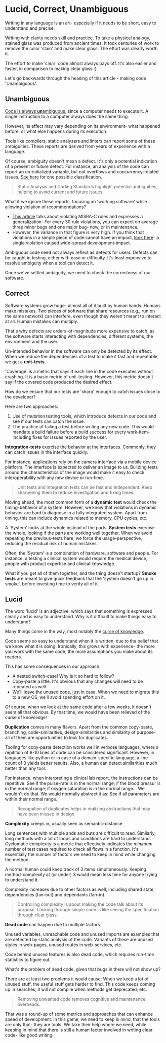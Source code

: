# Lucid, Correct, Unambiguous

Writing in any language is an art-
especially if it needs to be short, easy to understand and precise.

Writing with clarity needs skill and practice. To take a physical analogy,
stained glass was produced from ancient times.
It took centuries of work to remove the color 'stain' and make clear glass.
The effort was clearly worth it.

The effort to make 'clear' code almost always pays off.
It's also easier and faster, in comparison to making clear glass :)

Let's go backwards through the
heading of this article - making code 'Unambiguous'.

## Unambiguous

[Code is always **un**ambiguous](README.md),
since a computer needs to execute it.
A single instruction to a computer always does the same thing.

However, its effect may vary depending on its environment-
what happened before, or what else happens during its execution.

Tools like compilers, static analyzers and linters
can report some of these ambiguities.
These reports are derived from years of experience with a language.

Of course, ambiguity doesn't mean a defect. It's only a potential
indication of a present or future defect. For instance, an analysis
of the code can report an un-initialized variable,
but not overflows and concurrency-related issues.
[See here](https://docs.sonarqube.org/latest/user-guide/issues/)
for one possible classification.

> Static Analysis and Coding Standards highlight potential ambiguities,
helping to avoid current and future issues.

What if we ignore these reports, focusing on
'working software' while allowing violation of recommendations?

- [This article](https://www.safetyresearch.net/blog/articles/toyota-unintended-acceleration-and-big-bowl-%e2%80%9cspaghetti%e2%80%9d-code)
talks about violating MISRA-C rules and expresses a generalization-
For every 30 rule violations, you can expect on average
three minor bugs and one major bug- now, or in maintenance.
- However, the variance in that figure is very high. If you think that
violations in a simple piece of code cannot have an impact,
[look here](https://www.zdnet.com/article/another-one-line-npm-package-breaks-the-javascript-ecosystem/)-
a single violation caused wide-spread development-impact.

Ambiguous code need not always reflect as defects for users.
Defects can be caught in testing, either with ease or difficulty.
It's least expensive to resolve ambiguity when a tool can detect it.

Once we've settled ambiguity, we need to check the correctness of our software.

## Correct

Software systems grow huge- almost all of it built by human hands.
Humans make mistakes. Two pieces of software that share resources
(e.g., run on the same network) can interfere, even though
they weren't meant to interact at all. Human mistakes can multiply.

That's why defects are orders-of-magnitude more expensive to catch,
as the software starts interacting with
dependencies, different systems, the environment and the user.

Un-intended behavior in the software can only be detected by its effect.
When we reduce the dependencies of a test to make it fast and repeatable,
we get a **unit-tests**.

'Coverage' is a metric that says if each line in the code
executes without crashing. It is a basic metric of unit-testing.
However, this metric doesn't say if the covered code
produced the desired effect.

How do we ensure that our tests are 'sharp' enough
to catch issues close to the developer?

Here are two approaches:

1. Use of mutation testing tools, which introduce defects in our code
and see if our tests can catch the issue.
2. The practice of failing a test before writing any new code.
This would mandate a build failure before a build success for every work-item-
Including fixes for issues reported by the user.

**Integration-tests** exercise the behavior at the interfaces. Commonly,
they can catch issues in the interface quickly.

For instance, applications
rely on the camera interface via a mobile device platform. The interface
is expected to deliver an image to us.
Building tests around the characteristics of the image would make it
easy to check interoperability with any new device or run-time.

>Unit tests and integration tests can be fast and independent.
Keep sharpening them to reduce investigation and fixing times.

Moving ahead, the most common form of a **dynamic test**
would check the timing-behavior of a system.
However, we know that violations in dynamic behavior are hard to diagnose
in a fully integrated system.
Apart from timing, this can include
dynamics related to memory, CPU cycles, etc.

A 'System' looks at the whole instead of the parts. **System tests** exercise
the whole, looking if the parts are working well together.
When we avoid repeating the previous-tests here,
we force the usage-perspective, reducing the residual risk of human mistakes.

Often, the 'System' is a combination of hardware, software and people.
For instance, a testing a clinical system would require the medical device,
people with product expertise and clinical knowledge.

What if you get all of them together, and the thing doesn't startup?
**Smoke tests** are meant to give quick feedback that the
'system doesn't go up in smoke', before investing time to verify all of it.

## Lucid

The word 'lucid' is an adjective, which says that something is expressed clearly
and is easy to understand.
Why is it difficult to make things easy to understand?

Many things come in the way, most notably the
[curse of knowledge](https://stevenpinker.com/files/pinker/files/the_source_of_bad_writing_-_wsj_0.pdf).

Code seems so easy to understand when it is written,
due to the belief that we know what it is doing.
Ironically, this grows with experience- the more you work with the same code,
the more assumptions you make about its readers.

This has some consequences in our approach:

- A nested switch-case! Why is it so hard to follow?
- Copy-paste a little.
It's obvious that any changes will need to be repeated as well.
- We'll leave the unused code, just in case.
When we need to migrate this to a new OS, we'll avoid spending effort on it.

Of course, when we look at the same code after a few weeks,
it doesn't seem all that obvious. By that time,
we would have been relieved of the curse of knowledge!

**Duplication** comes in many flavors. Apart from the common copy-paste,
branching, code-similarities, design-similarities and similarity of purpose-
all of them are opportunities to look for duplicates.

Tooling for copy-paste detection works well in verbose languages,
where a repitition of 8-10 lines of code can be considered significant.
However, in languages like python or in case of a domain-specific language,
a line-count of 3 yields better results. Also, a human can detect similarities
much better than any tool.

For instance, when interpreting a clinical lab report,
the instructions can be repetitive:
See if the pulse-rate is in the normal range;
if the blood pressur is in the normal range;
if oxygen saturation is in the normal range...
We wouldn't do that.
We would normally abstract it as:
See if all parameters are within their normal range.

> Recognition of duplicates helps in realizing abstractions that
may have been missed in design.

**Complexity** creeps in, usually seen as semantic-distance

Long sentences with multiple ands and buts are difficult to read. Similarly,
long methods with a lot of loops and conditions are hard to understand.
Cyclomatic complexity is a metric that effectively indicates
the _minimum_ number of test cases required to check all flows in a function.
It's essentially the number of factors we need to keep in mind while changing
the method.

A normal human could keep track of 3 items simultaneously.
Keeping method-complexity at (or under) 3 would mean less time for anyone
trying to understand it.

Complexity increases due to other factors as well, including shared state,
dependencies (fan-out) and dependants (fan-in).

> Controlling complexity is about making the code talk about its purpose.
Looking through simple code is like
seeing the specification through clear glass.

**Dead code** can happen due to multiple factors

Unused variables, unreachable code and unused imports are examples
that are detected by static analysis of the code.
Variants of these are unused styles in web-pages,
unused routes in web-services, etc.

Code behind unused features is also dead code,
which requires run-time statistics to figure out.

What's the problem of dead code, given that bugs in there will not show up?

There are at least two problems it would cause:
When we keep a lot of unused stuff, the useful stuff gets harder to find.
This code keeps coming up in searches;
it will not compile when methods get deprecated; etc.

> Removing unwanted code removes cognitive and maintenance overheads.

That was a round-up of some metrics and approaches that can enhance
speed of development. In this game, we need to keep in mind, that the tools
are only that- they are tools. We take their help where we need, while keeping
in mind that there is still a human factor involved in writing clear code-
like good writing.

